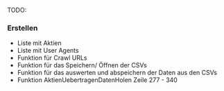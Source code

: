TODO:

### Erstellen

- Liste mit Aktien
- Liste mit User Agents
- Funktion für Crawl URLs
- Funktion für das Speichern/ Öffnen der CSVs
- Funktion für das auswerten und abspeichern der Daten aus den CSVs
- Funktion AktienUebertragenDatenHolen Zeile 277 - 340
